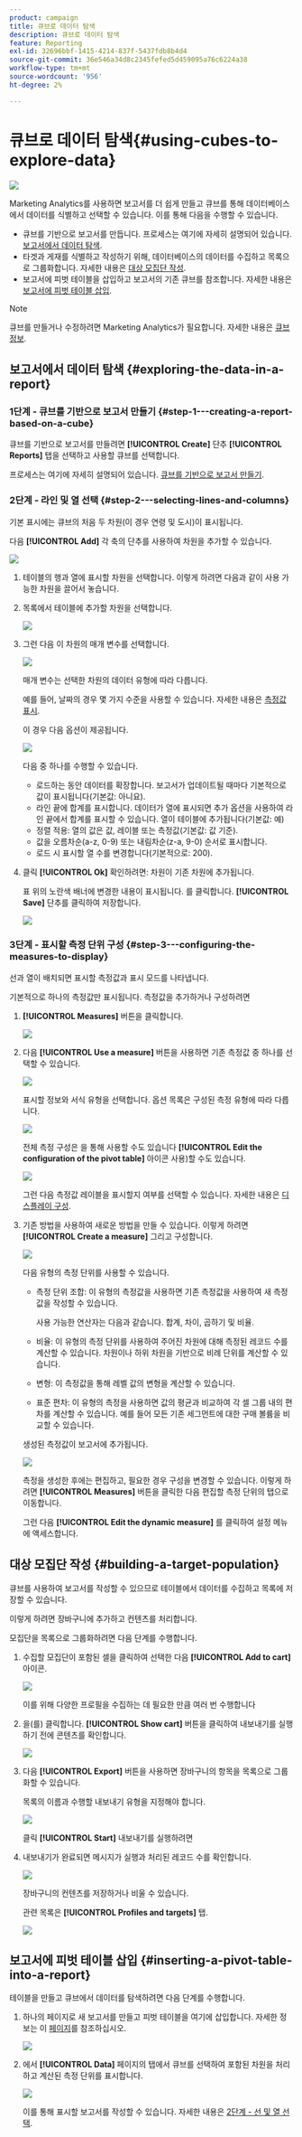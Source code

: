 ```yaml
---
product: campaign
title: 큐브로 데이터 탐색
description: 큐브로 데이터 탐색
feature: Reporting
exl-id: 32696bbf-1415-4214-837f-5437fdb8b4d4
source-git-commit: 36e546a34d8c2345fefed5d459095a76c6224a38
workflow-type: tm+mt
source-wordcount: '956'
ht-degree: 2%

---
```


# 큐브로 데이터 탐색{#using-cubes-to-explore-data}

![](../../assets/common.svg)

Marketing Analytics를 사용하면 보고서를 더 쉽게 만들고 큐브를 통해 데이터베이스에서 데이터를 식별하고 선택할 수 있습니다. 이를 통해 다음을 수행할 수 있습니다.

* 큐브를 기반으로 보고서를 만듭니다. 프로세스는 여기에 자세히 설명되어 있습니다. [보고서에서 데이터 탐색](#exploring-the-data-in-a-report).
* 타겟과 게재를 식별하고 작성하기 위해, 데이터베이스의 데이터를 수집하고 목록으로 그룹화합니다. 자세한 내용은 [대상 모집단 작성](#building-a-target-population).
* 보고서에 피벗 테이블을 삽입하고 보고서의 기존 큐브를 참조합니다. 자세한 내용은 [보고서에 피벗 테이블 삽입](#inserting-a-pivot-table-into-a-report).

>[!NOTE]
>
>큐브를 만들거나 수정하려면 Marketing Analytics가 필요합니다. 자세한 내용은 [큐브 정보](../../reporting/using/about-cubes.md).

## 보고서에서 데이터 탐색 {#exploring-the-data-in-a-report}

### 1단계 - 큐브를 기반으로 보고서 만들기 {#step-1---creating-a-report-based-on-a-cube}

큐브를 기반으로 보고서를 만들려면 **[!UICONTROL Create]** 단추 **[!UICONTROL Reports]** 탭을 선택하고 사용할 큐브를 선택합니다.

프로세스는 여기에 자세히 설명되어 있습니다. [큐브를 기반으로 보고서 만들기](../../reporting/using/creating-indicators.md#creating-a-report-based-on-a-cube).

### 2단계 - 라인 및 열 선택 {#step-2---selecting-lines-and-columns}

기본 표시에는 큐브의 처음 두 차원(이 경우 연령 및 도시)이 표시됩니다.

다음 **[!UICONTROL Add]** 각 축의 단추를 사용하여 차원을 추가할 수 있습니다.

![](assets/s_advuser_cube_in_report_03.png)

1. 테이블의 행과 열에 표시할 차원을 선택합니다. 이렇게 하려면 다음과 같이 사용 가능한 차원을 끌어서 놓습니다.
1. 목록에서 테이블에 추가할 차원을 선택합니다.

   ![](assets/s_advuser_cube_in_report_04.png)

1. 그런 다음 이 차원의 매개 변수를 선택합니다.

   ![](assets/s_advuser_cube_in_report_04b.png)

   매개 변수는 선택한 차원의 데이터 유형에 따라 다릅니다.

   예를 들어, 날짜의 경우 몇 가지 수준을 사용할 수 있습니다. 자세한 내용은 [측정값 표시](../../reporting/using/concepts-and-methodology.md#displaying-measures).

   이 경우 다음 옵션이 제공됩니다.

   ![](assets/s_advuser_cube_in_report_config2.png)

   다음 중 하나를 수행할 수 있습니다.

   * 로드하는 동안 데이터를 확장합니다. 보고서가 업데이트될 때마다 기본적으로 값이 표시됩니다(기본값: 아니요).
   * 라인 끝에 합계를 표시합니다. 데이터가 열에 표시되면 추가 옵션을 사용하여 라인 끝에서 합계를 표시할 수 있습니다. 열이 테이블에 추가됩니다(기본값: 예)
   * 정렬 적용: 열의 값은 값, 레이블 또는 측정값(기본값: 값 기준).
   * 값을 오름차순(a-z, 0-9) 또는 내림차순(z-a, 9-0) 순서로 표시합니다.
   * 로드 시 표시할 열 수를 변경합니다(기본적으로: 200).

1. 클릭 **[!UICONTROL Ok]** 확인하려면: 차원이 기존 차원에 추가됩니다.

   표 위의 노란색 배너에 변경한 내용이 표시됩니다. 를 클릭합니다. **[!UICONTROL Save]** 단추를 클릭하여 저장합니다.

   ![](assets/s_advuser_cube_in_report_04c.png)

### 3단계 - 표시할 측정 단위 구성 {#step-3---configuring-the-measures-to-display}

선과 열이 배치되면 표시할 측정값과 표시 모드를 나타냅니다.

기본적으로 하나의 측정값만 표시됩니다. 측정값을 추가하거나 구성하려면

1. **[!UICONTROL Measures]** 버튼을 클릭합니다.

   ![](assets/s_advuser_cube_in_report_05.png)

1. 다음 **[!UICONTROL Use a measure]** 버튼을 사용하면 기존 측정값 중 하나를 선택할 수 있습니다.

   ![](assets/s_advuser_cube_in_report_08.png)

   표시할 정보와 서식 유형을 선택합니다. 옵션 목록은 구성된 측정 유형에 따라 다릅니다.

   ![](assets/s_advuser_cube_in_report_09.png)

   전체 측정 구성은 을 통해 사용할 수도 있습니다 **[!UICONTROL Edit the configuration of the pivot table]** 아이콘 사용)할 수도 있습니다.

   ![](assets/s_advuser_cube_in_report_config_02.png)

   그런 다음 측정값 레이블을 표시할지 여부를 선택할 수 있습니다. 자세한 내용은 [디스플레이 구성](../../reporting/using/concepts-and-methodology.md#configuring-the-display).

1. 기존 방법을 사용하여 새로운 방법을 만들 수 있습니다. 이렇게 하려면 **[!UICONTROL Create a measure]** 그리고 구성합니다.

   ![](assets/s_advuser_cube_in_report_config_02a.png)

   다음 유형의 측정 단위를 사용할 수 있습니다.

   * 측정 단위 조합: 이 유형의 측정값을 사용하면 기존 측정값을 사용하여 새 측정값을 작성할 수 있습니다.

      사용 가능한 연산자는 다음과 같습니다. 합계, 차이, 곱하기 및 비율.

   * 비율: 이 유형의 측정 단위를 사용하여 주어진 차원에 대해 측정된 레코드 수를 계산할 수 있습니다. 차원이나 하위 차원을 기반으로 비례 단위를 계산할 수 있습니다.
   * 변형: 이 측정값을 통해 레벨 값의 변형을 계산할 수 있습니다.
   * 표준 편차: 이 유형의 측정을 사용하면 값의 평균과 비교하여 각 셀 그룹 내의 편차를 계산할 수 있습니다. 예를 들어 모든 기존 세그먼트에 대한 구매 볼륨을 비교할 수 있습니다.

   생성된 측정값이 보고서에 추가됩니다.

   ![](assets/s_advuser_cube_in_report_config_02b.png)

   측정을 생성한 후에는 편집하고, 필요한 경우 구성을 변경할 수 있습니다. 이렇게 하려면 **[!UICONTROL Measures]** 버튼을 클릭한 다음 편집할 측정 단위의 탭으로 이동합니다.

   그런 다음 **[!UICONTROL Edit the dynamic measure]** 를 클릭하여 설정 메뉴에 액세스합니다.

## 대상 모집단 작성 {#building-a-target-population}

큐브를 사용하여 보고서를 작성할 수 있으므로 테이블에서 데이터를 수집하고 목록에 저장할 수 있습니다.

이렇게 하려면 장바구니에 추가하고 컨텐츠를 처리합니다.

모집단을 목록으로 그룹화하려면 다음 단계를 수행합니다.

1. 수집할 모집단이 포함된 셀을 클릭하여 선택한 다음 **[!UICONTROL Add to cart]** 아이콘.

   ![](assets/s_advuser_cube_in_report_config_02c.png)

   이를 위해 다양한 프로필을 수집하는 데 필요한 만큼 여러 번 수행합니다

1. 을(를) 클릭합니다. **[!UICONTROL Show cart]** 버튼을 클릭하여 내보내기를 실행하기 전에 콘텐츠를 확인합니다.

   ![](assets/s_advuser_cube_in_report_config_02d.png)

1. 다음 **[!UICONTROL Export]** 버튼을 사용하면 장바구니의 항목을 목록으로 그룹화할 수 있습니다.

   목록의 이름과 수행할 내보내기 유형을 지정해야 합니다.

   ![](assets/s-advuser_cube_in_report_config_02e.png)

   클릭 **[!UICONTROL Start]** 내보내기를 실행하려면

1. 내보내기가 완료되면 메시지가 실행과 처리된 레코드 수를 확인합니다.

   ![](assets/s_advuser_cube_in_report_config_02f.png)

   장바구니의 컨텐츠를 저장하거나 비울 수 있습니다.

   관련 목록은 **[!UICONTROL Profiles and targets]** 탭.

   ![](assets/s_advuser_cube_in_report_config_02g.png)

## 보고서에 피벗 테이블 삽입 {#inserting-a-pivot-table-into-a-report}

테이블을 만들고 큐브에서 데이터를 탐색하려면 다음 단계를 수행합니다.

1. 하나의 페이지로 새 보고서를 만들고 피벗 테이블을 여기에 삽입합니다. 자세한 정보는 이 [페이지](../../reporting/using/creating-a-table.md#creating-a-breakdown-or-pivot-table)를 참조하십시오.

   ![](assets/s_advuser_cube_in_report_01.png)

1. 에서 **[!UICONTROL Data]** 페이지의 탭에서 큐브를 선택하여 포함된 차원을 처리하고 계산된 측정 단위를 표시합니다.

   ![](assets/s_advuser_cube_in_report_02.png)

   이를 통해 표시할 보고서를 작성할 수 있습니다. 자세한 내용은 [2단계 - 선 및 열 선택](#step-2---selecting-lines-and-columns).
